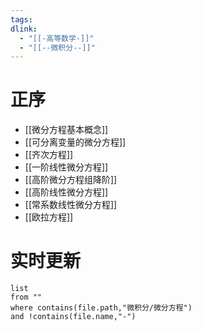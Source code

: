 ```yaml
---
tags: 
dlink:
  - "[[-高等数学-]]"
  - "[[--微积分--]]"
---
```

# 正序
- [[微分方程基本概念]]
- [[可分离变量的微分方程]]
- [[齐次方程]]
- [[一阶线性微分方程]]
- [[高阶微分方程组降阶]]
- [[高阶线性微分方程]]
- [[常系数线性微分方程]]
- [[欧拉方程]]

# 实时更新
```dataview
list 
from ""
where contains(file.path,"微积分/微分方程")
and !contains(file.name,"-")
```
